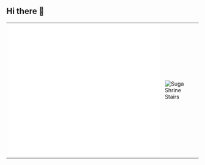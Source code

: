 ## Hi there 👋

<table>
  <tr>
    <td>
      <img src="/github-metrics.svg" alt="Metrics" />
    </td>
    <td>
      <img src="Your Name.png" alt="Suga Shrine Stairs" style="width: 200px; height: auto;"/>
    </td>
  </tr>
</table>

<!--
**MatthewRiley05/MatthewRiley05** is a ✨ _special_ ✨ repository because its `README.md` (this file) appears on your GitHub profile.

Here are some ideas to get you started:

- 🔭 I’m currently working on ...
- 🌱 I’m currently learning ...
- 👯 I’m looking to collaborate on ...
- 🤔 I’m looking for help with ...
- 💬 Ask me about ...
- 📫 How to reach me: ...
- 😄 Pronouns: ...
- ⚡ Fun fact: ...
-->
